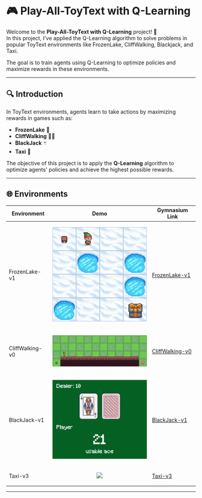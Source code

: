 # 🎮 Play-All-ToyText with Q-Learning

Welcome to the **Play-All-ToyText with Q-Learning** project! 🚀  
In this project, I've applied the Q-Learning algorithm to solve problems in popular ToyText environments like FrozenLake, CliffWalking, Blackjack, and Taxi.

The goal is to train agents using Q-Learning to optimize policies and maximize rewards in these environments.

---
## 🔍 Introduction

In ToyText environments, agents learn to take actions by maximizing rewards in games such as:

- **FrozenLake** 🌊  
- **CliffWalking** 🧗‍♂️  
- **BlackJack** 🃏  
- **Taxi** 🚕  

The objective of this project is to apply the **Q-Learning** algorithm to optimize agents' policies and achieve the highest possible rewards.

---

## 🌐 Environments

| Environment    | Demo | Gymnasium Link |
|-----------------|------|---------------|
| FrozenLake-v1   | <p align="center"><img src="https://github.com/phamduyaaaa/FrozenLake-with-Q-Learning/blob/main/demo/frozenlake-v1.gif" width="300"></p> | [FrozenLake-v1](https://www.gymlibrary.dev/environments/toy_text/frozen_lake/) |
| CliffWalking-v0 | <p align="center"><img src="https://github.com/phamduyaaaa/FrozenLake-with-Q-Learning/blob/main/demo/cliffwalking-v0.gif" width="300"></p> | [CliffWalking-v0](https://www.gymlibrary.dev/environments/toy_text/cliff_walking/) |
| BlackJack-v1    | <p align="center"><img src="https://github.com/phamduyaaaa/FrozenLake-with-Q-Learning/blob/main/demo/blackjack-v1.gif" width="300"></p> | [BlackJack-v1](https://www.gymlibrary.dev/environments/toy_text/blackjack/) |
| Taxi-v3         | <p align="center"><img src="https://github.com/phamduyaaaa/FrozenLake-with-Q-Learning/blob/main/demo/taxi-v3.gif" width="300"></p> | [Taxi-v3](https://www.gymlibrary.dev/environments/toy_text/taxi/) |


---


